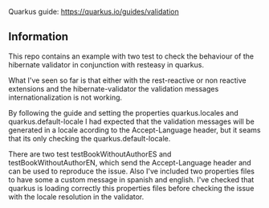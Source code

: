Quarkus guide: https://quarkus.io/guides/validation

## Information

This repo contains an example with two test to check the behaviour of the hibernate validator in conjunction with resteasy in quarkus.

What I've seen so far is that either with the rest-reactive or non reactive extensions and the hibernate-validator the validation messages internationalization is not working.

By following the guide and setting the properties quarkus.locales and quarkus.default-locale I had expected that the validation messages will be generated in a locale acording to the Accept-Language header, but it seams that its only checking the quarkus.default-locale.

There are two test testBookWithoutAuthorES and testBookWithoutAuthorEN, which send the Accept-Language header and can be used to reproduce the issue. Also I've included two properties files to have some a custom message in spanish and english. I've checked that quarkus is loading correctly this properties files before checking the issue with the locale resolution in the validator.
